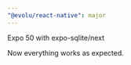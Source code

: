 ```yaml
---
"@evolu/react-native": major
---
```


Expo 50 with expo-sqlite/next

Now everything works as expected.
